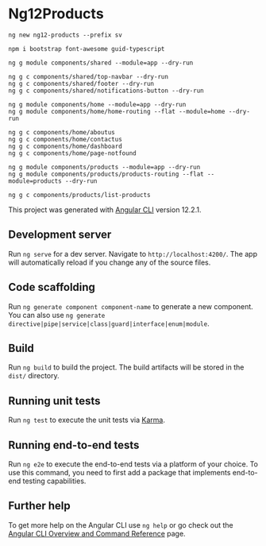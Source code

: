 # Ng12Products


```
ng new ng12-products --prefix sv

npm i bootstrap font-awesome guid-typescript
```

```
ng g module components/shared --module=app --dry-run

ng g c components/shared/top-navbar --dry-run
ng g c components/shared/footer --dry-run
ng g c components/shared/notifications-button --dry-run
```


```
ng g module components/home --module=app --dry-run
ng g module components/home/home-routing --flat --module=home --dry-run

ng g c components/home/aboutus
ng g c components/home/contactus
ng g c components/home/dashboard
ng g c components/home/page-notfound
```

```
ng g module components/products --module=app --dry-run
ng g module components/products/products-routing --flat --module=products --dry-run

ng g c components/products/list-products
```

This project was generated with [Angular CLI](https://github.com/angular/angular-cli) version 12.2.1.

## Development server

Run `ng serve` for a dev server. Navigate to `http://localhost:4200/`. The app will automatically reload if you change any of the source files.

## Code scaffolding

Run `ng generate component component-name` to generate a new component. You can also use `ng generate directive|pipe|service|class|guard|interface|enum|module`.

## Build

Run `ng build` to build the project. The build artifacts will be stored in the `dist/` directory.

## Running unit tests

Run `ng test` to execute the unit tests via [Karma](https://karma-runner.github.io).

## Running end-to-end tests

Run `ng e2e` to execute the end-to-end tests via a platform of your choice. To use this command, you need to first add a package that implements end-to-end testing capabilities.

## Further help

To get more help on the Angular CLI use `ng help` or go check out the [Angular CLI Overview and Command Reference](https://angular.io/cli) page.
